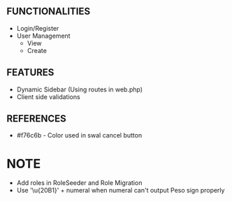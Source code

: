 ## FUNCTIONALITIES
* Login/Register
* User Management
	* View
	* Create

## FEATURES
* Dynamic Sidebar (Using routes in web.php)
* Client side validations

## REFERENCES
* #f76c6b - Color used in swal cancel button

# NOTE
* Add roles in RoleSeeder and Role Migration
* Use '\u{20B1}' + numeral when numeral can't output Peso sign properly
